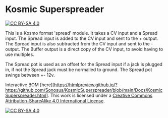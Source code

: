 # Kosmic Superspreader
[![CC BY-SA 4.0][cc-by-sa-shield]][cc-by-sa]

This is a Kosmo format 'spread' module.
It takes a CV input and a Spread input.
The Spread input is added to the CV input and sent to the + output.
The Spread input is also subtracted from the CV input and sent to the - output.
The Buffer output is a direct copy of the CV input, to avoid having to use multiples.

The Spread pot is used as an offset for the Spread input if a jack is plugged in, if not the Spread jack must be normalled to ground.
The Spread pot swings between +- 12v.

Interactive BOM [here][https://htmlpreview.github.io/?https://github.com/Sonosus/KosmicSuperspreader/blob/main/Docs/KosmicSuperspreader.html].
This work is licensed under a
[Creative Commons Attribution-ShareAlike 4.0 International License][cc-by-sa].

[![CC BY-SA 4.0][cc-by-sa-image]][cc-by-sa]

[cc-by-sa]: http://creativecommons.org/licenses/by-sa/4.0/
[cc-by-sa-image]: https://licensebuttons.net/l/by-sa/4.0/88x31.png
[cc-by-sa-shield]: https://img.shields.io/badge/License-CC%20BY--SA%204.0-lightgrey.svg
